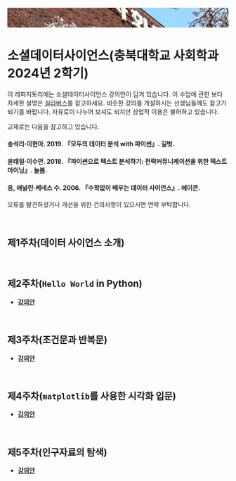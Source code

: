 <p align="center">
  <img src="https://github.com/hxk271/Syllabi/blob/main/sb1.jpg">
</p>

# 소셜데이터사이언스(충북대학교 사회학과 2024년 2학기)


이 레파지토리에는 소셜데이터사이언스 강의안이 담겨 있습니다. 이 수업에 관한 보다 자세한 설명은 [실라버스](https://github.com/hxk271/Syllabi/blob/main/5663075(2024-2).pdf)를 참고하세요. 비슷한 강의를 개설하시는 선생님들께도 참고가 되기를 바랍니다. 자유로이 나누어 보셔도 되지만 상업적 이용은 불허하고 있습니다.

교재로는 다음을 참고하고 있습니다.
 
#### 송석리·이현아. 2019. 『모두의 데이터 분석 with 파이썬』. 길벗.

#### 윤태일·이수안. 2018. 『파이썬으로 텍스트 분석하기: 전략커뮤니케이션을 위한 텍스트 마이닝』. 늘봄.

#### 응, 애널린·케네스 수. 2006. 『수학없이 배우는 데이터 사이언스』. 에이콘.
  
오류를 발견하셨거나 개선을 위한 건의사항이 있으시면 연락 부탁합니다.

<br/>

## 제1주차(데이터 사이언스 소개)


<br/>

## 제2주차(``Hello World`` in Python)

-  [**강의안**](https://github.com/hxk271/SocDataSci/blob/main/W02.ipynb)


<br/>

## 제3주차(조건문과 반복문)

-  [**강의안**](https://github.com/hxk271/SocDataSci/blob/main/W03.ipynb)


<br/>

## 제4주차(``matplotlib``를 사용한 시각화 입문)

-  [**강의안**](https://github.com/hxk271/SocDataSci/blob/main/W04.ipynb)


<br/>

## 제5주차(인구자료의 탐색)

-  [**강의안**](https://github.com/hxk271/SocDataSci/blob/main/W05.ipynb)
